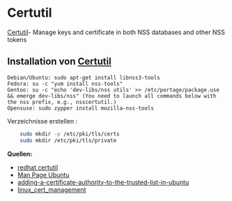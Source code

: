 # Certutil

[Certutil](../certutil)- Manage keys and certificate in both NSS databases and other NSS tokens

## Installation von [Certutil](../certutil)

    Debian/Ubuntu: sudo apt-get install libnss3-tools
    Fedora: su -c "yum install nss-tools"
    Gentoo: su -c "echo 'dev-libs/nss utils' >> /etc/portage/package.use && emerge dev-libs/nss" (You need to launch all commands below with the nss prefix, e.g., nsscertutil.)
    Opensuse: sudo zypper install mozilla-nss-tools

Verzeichnisse erstellen :

```sh
    sudo mkdir -p /etc/pki/tls/certs
    sudo mkdir /etc/pki/tls/private
```

**Quellen:**

* [redhat certutil](https://access.redhat.com/documentation/en-US/Red_Hat_Directory_Server/8.1/html/Administration_Guide/Managing_SSL-Using_certutil.html)
* [Man Page Ubuntu](http://manpages.ubuntu.com/manpages/zesty/man1/certutil.1.html)
* [adding-a-certificate-authority-to-the-trusted-list-in-ubuntu](http://blog.tkassembled.com/410/adding-a-certificate-authority-to-the-trusted-list-in-ubuntu/)
* [linux_cert_management](https://chromium.googlesource.com/chromium/src/+/master/docs/linux_cert_management.md)